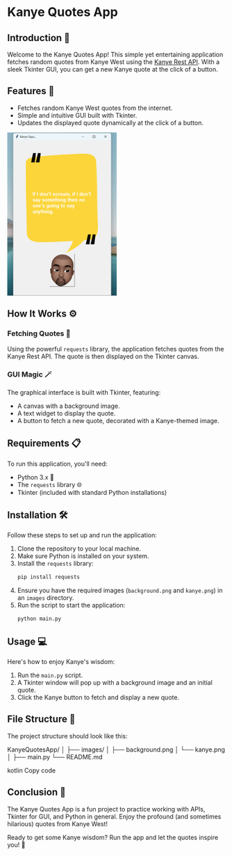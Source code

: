# Kanye Quotes App

## Introduction 🎤

Welcome to the Kanye Quotes App! This simple yet entertaining application fetches random quotes from Kanye West using the [Kanye Rest API](https://api.kanye.rest). With a sleek Tkinter GUI, you can get a new Kanye quote at the click of a button.

## Features 🌟

- Fetches random Kanye West quotes from the internet.
- Simple and intuitive GUI built with Tkinter.
- Updates the displayed quote dynamically at the click of a button.

<div style="display: flex;">
    <img src="images/Kanye Says.png" style="width: 50%;" alt="App Interface">
</div>

## How It Works ⚙️

### Fetching Quotes 📝

Using the powerful `requests` library, the application fetches quotes from the Kanye Rest API. The quote is then displayed on the Tkinter canvas.

### GUI Magic 🪄

The graphical interface is built with Tkinter, featuring:
- A canvas with a background image.
- A text widget to display the quote.
- A button to fetch a new quote, decorated with a Kanye-themed image.

## Requirements 📋

To run this application, you'll need:

- Python 3.x 🐍
- The `requests` library 🌐
- Tkinter (included with standard Python installations)

## Installation 🛠️

Follow these steps to set up and run the application:

1. Clone the repository to your local machine.
2. Make sure Python is installed on your system.
3. Install the `requests` library:
    ```sh
    pip install requests
    ```
4. Ensure you have the required images (`background.png` and `kanye.png`) in an `images` directory.
5. Run the script to start the application:
    ```sh
    python main.py
    ```

## Usage 💻

Here's how to enjoy Kanye's wisdom:

1. Run the `main.py` script.
2. A Tkinter window will pop up with a background image and an initial quote.
3. Click the Kanye button to fetch and display a new quote.

## File Structure 📂

The project structure should look like this:

KanyeQuotesApp/
│
├── images/
│ ├── background.png
│ └── kanye.png
│
├── main.py
└── README.md

kotlin
Copy code

## Conclusion 🎉

The Kanye Quotes App is a fun project to practice working with APIs, Tkinter for GUI, and Python in general. Enjoy the profound (and sometimes hilarious) quotes from Kanye West!

Ready to get some Kanye wisdom? Run the app and let the quotes inspire you! 🧠

